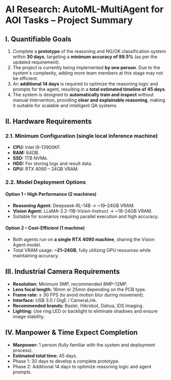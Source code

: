 # **AI Research: AutoML-MultiAgent for AOI Tasks – Project Summary**

## I. Quantifiable Goals

1. Complete a **prototype** of the reasoning and NG/OK classification system within **30 days**, targeting a **minimum accuracy of 99.5%** (as per the updated requirement).  
2. The project is currently being implemented **by one person**. Due to the system's complexity, adding more team members at this stage may not be efficient.  
3. An **additional 14 days** is required to optimize the reasoning logic and prompts for the agent, resulting in a **total estimated timeline of 45 days**.  
4. The system is designed to **automatically train and inspect** without manual intervention, providing **clear and explainable reasoning**, making it suitable for scalable and intelligent QA systems.

## II. Hardware Requirements

### 2.1. Minimum Configuration (single local inference machine)
- **CPU:** Intel i9-13900KF.  
- **RAM:** 64GB.  
- **SSD:** 1TB NVMe.  
- **HDD:** For storing logs and result data.  
- **GPU:** RTX 4090 – 24GB VRAM.

### 2.2. Model Deployment Options

#### Option 1 – High Performance (2 machines)
- **Reasoning Agent:** Deepseek-RL-14B → ~19–24GB VRAM.  
- **Vision Agent:** LLaMA-3.2-11B-Vision-Instruct → ~18–24GB VRAM.  
- Suitable for scenarios requiring parallel execution and high accuracy.

#### Option 2 – Cost-Efficient (1 machine)
- Both agents run on **a single RTX 4090 machine**, sharing the Vision Agent model.
- Total VRAM usage: **~21–24GB**, fully utilizing GPU resources while maintaining accuracy.

## III. Industrial Camera Requirements

- **Resolution:** Minimum 5MP, recommended 8MP–12MP.  
- **Lens focal length:** 16mm or 25mm depending on the PCB type.  
- **Frame rate:** ≥ 30 FPS (to avoid motion blur during movement).  
- **Interface:** USB 3.0 / GigE / CameraLink.  
- **Recommended brands:** Basler, Hikrobot, Dahua, IDS Imaging.  
- **Lighting:** Use ring LED or backlight to eliminate shadows and ensure image stability.

## IV. Manpower & Time Expect Completion

- **Manpower:** 1 person (fully familiar with the system and deployment process).  
- **Estimated total time:** 45 days.  
- Phase 1: 30 days to develop a complete prototype.  
- Phase 2: Additional 14 days to optimize reasoning logic and agent prompts.

<!-- 
# AI Research: AutoML-MultiAgent for AOI Tasks – Project Summary

## I. Mục tiêu định lượng (Quantifiable Goals)
1. Hoàn thiện **prototype** hệ thống reasoning và phân loại NG/OK trong **30 ngày**, với **độ chính xác tối thiểu 99.5%** (theo yêu cầu điều chỉnh mới).  
2. Hiện tại dự án được thực hiện **bởi một người**. Do hệ thống phức tạp, việc thêm người lúc này có thể không hiệu quả.  
3. Cần thêm **14 ngày** để tối ưu logic suy luận và prompt cho agent, **tổng thời gian dự kiến: 45 ngày**.  
4. Hệ thống hướng tới khả năng **huấn luyện và kiểm lỗi tự động**, không cần can thiệp thủ công, với **giải thích rõ ràng và dễ truy xuất**, phù hợp với các hệ thống QA thông minh và mở rộng.

## II. Yêu cầu phần cứng (Hardware Requirements)

### 2.1. Cấu hình tối thiểu (1 máy inference local)
- **CPU:** Intel i9-13900KF.  
- **RAM:** 64GB.  
- **SSD:** 1TB NVMe.  
- **HDD:** Lưu log và dữ liệu kết quả.  
- **GPU:** RTX 4090 – 24GB VRAM.

### 2.2. Phương án triển khai mô hình

#### Option 1 – Hiệu suất cao (2 máy)
- **Reasoning Agent:** Deepseek-RL-14B → ~ 19–24GB VRAM.  
- **Vision Agent:** LLaMA-3.2-11B-Vision-Instruct → ~ 18–24GB VRAM.  
- Phù hợp với yêu cầu xử lý song song, chính xác.

#### Option 2 – Tối ưu chi phí (1 máy)
- Cả hai agent cùng chạy trên **1 máy dùng RTX 4090**, chia sẻ mô hình Vision Agent.  
- Tổng VRAM sử dụng ~ **21–24GB**, tận dụng tối đa phần cứng GPU, đảm bảo kết quả đạt được chính xác.

## III. Yêu cầu về Camera công nghiệp

- **Độ phân giải:** Tối thiểu 5MP, khuyến nghị 8MP–12MP.
- **Ống kính:** 16mm hoặc 25mm tùy vào loại PCB.  
- **Tốc độ chụp:** ≥ 30 FPS (tránh mờ do chuyển động).  
- **Chuẩn kết nối:** USB 3.0 / GigE / CameraLink.  
- **Hãng khuyến nghị:** Basler, Hikrobot, Dahua, IDS Imaging.  
- **Chiếu sáng:** Đèn LED vòng hoặc backlight để loại bỏ bóng và ổn định ảnh.

## IV. Nhân sự và thời gian hoàn thành (Manpower & Time Expect Completion)

- **Nhân sự thực hiện:** 1 người (đã nắm toàn bộ hệ thống và quy trình triển khai)  
- **Tổng thời gian ước tính:** 45 ngày  
- Giai đoạn 1: 30 ngày để phát triển prototype hoàn chỉnh.
- Giai đoạn 2: 14 ngày bổ sung để tối ưu logic suy luận và prompt cho agent reasoning. -->